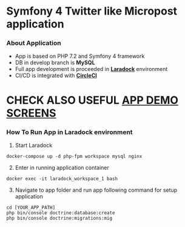 # Symfony 4 Twitter like Micropost application

### About Application
- App is based on PHP 7.2 and Symfony 4 framework
- DB in develop branch is **MySQL**
- Full app development is proceeded in **[Laradock](https://laradock.io/)** environment 
- CI/CD is integrated with **[CircleCI](https://circleci.com/)**

# CHECK ALSO USEFUL [APP DEMO SCREENS](https://github.com/Maksim1990/Golang_REST_API__JWT_App/blob/develop/API_GUIDE.md)

### How To Run App in **Laradock** environment

1) Start Laradock

```
docker-compose up -d php-fpm workspace mysql nginx
```

2) Enter in running application container

```
docker exec -it laradock_workspace_1 bash 
```

3) Navigate to app folder and run app following command for setup application
```
cd [YOUR_APP_PATH]
php bin/console doctrine:database:create
php bin/console doctrine:migrations:mig
```
